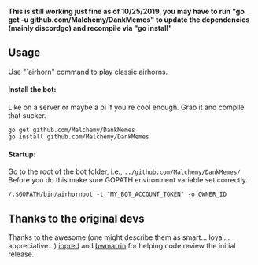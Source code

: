 **This is still working just fine as of 10/25/2019, you may have to run "go get -u github.com/Malchemy/DankMemes" to update the dependencies (mainly discordgo) and recompile via "go install"**


## Usage
Use "`airhorn" command to play classic airhorns.

#### Install the bot:
Like on a server or maybe a pi if you're cool enough. Grab it and compile that sucker.
```
go get github.com/Malchemy/DankMemes
go install github.com/Malchemy/DankMemes
```
#### Startup:
Go to the root of the bot folder, i.e., `../github.com/Malchemy/DankMemes/`
Before you do this make sure GOPATH environment variable set correctly.
```
/.$GOPATH/bin/airhornbot -t "MY_BOT_ACCOUNT_TOKEN" -o OWNER_ID
```

## Thanks to the original devs
Thanks to the awesome (one might describe them as smart... loyal... appreciative...) [iopred](https://github.com/iopred) and [bwmarrin](https://github.com/bwmarrin/discordgo) for helping code review the initial release.
